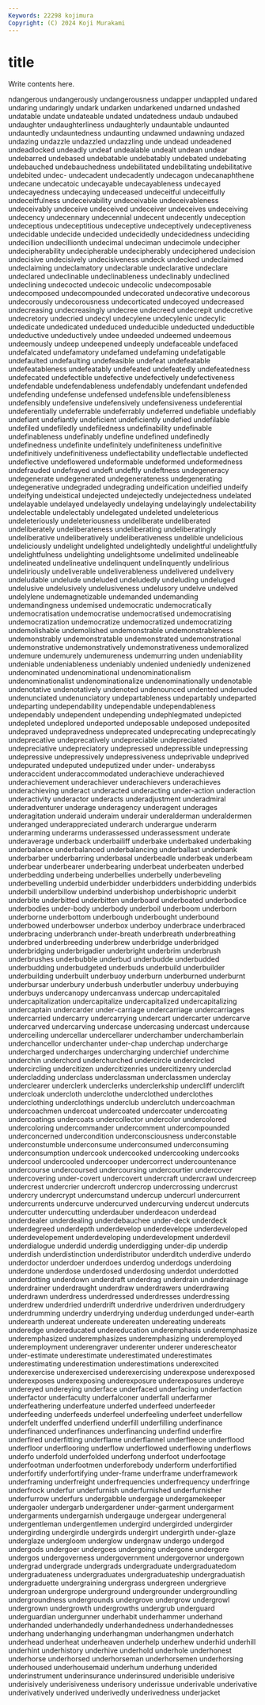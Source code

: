 ```yaml
---
Keywords: 22298 kojimura
Copyright: (C) 2024 Koji Murakami
---
```


# title

Write contents here.



ndangerous undangerously undangerousness undapper undappled undared undaring undaringly
undark undarken undarkened undarned undashed undatable undate undateable undated undatedness
undaub undaubed undaughter undaughterliness undaughterly undauntable undaunted undauntedly undauntedness undaunting
undawned undawning undazed undazing undazzle undazzled undazzling unde undead undeadened
undeadlocked undeadly undeaf undealable undealt undean undear undebarred undebased undebatable
undebatably undebated undebating undebauched undebauchedness undebilitated undebilitating undebilitative undebited undec-
undecadent undecadently undecagon undecanaphthene undecane undecatoic undecayable undecayableness undecayed undecayedness
undecaying undeceased undeceitful undeceitfully undeceitfulness undeceivability undeceivable undeceivableness undeceivably undeceive
undeceived undeceiver undeceives undeceiving undecency undecennary undecennial undecent undecently undeception
undeceptious undeceptitious undeceptive undeceptively undeceptiveness undecidable undecide undecided undecidedly undecidedness
undeciding undecillion undecillionth undecimal undeciman undecimole undecipher undecipherability undecipherable undecipherably
undeciphered undecision undecisive undecisively undecisiveness undeck undecked undeclaimed undeclaiming undeclamatory
undeclarable undeclarative undeclare undeclared undeclinable undeclinableness undeclinably undeclined undeclining undecocted
undecoic undecolic undecomposable undecomposed undecompounded undecorated undecorative undecorous undecorously undecorousness
undecorticated undecoyed undecreased undecreasing undecreasingly undecree undecreed undecrepit undecretive undecretory
undecried undecyl undecylene undecylenic undecylic undedicate undedicated undeduced undeducible undeducted
undeductible undeductive undeductively undee undeeded undeemed undeemous undeemously undeep undeepened
undeeply undefaceable undefaced undefalcated undefamatory undefamed undefaming undefatigable undefaulted undefaulting
undefeasible undefeat undefeatable undefeatableness undefeatably undefeated undefeatedly undefeatedness undefecated undefectible
undefective undefectively undefectiveness undefendable undefendableness undefendably undefendant undefended undefending undefense
undefensed undefensible undefensibleness undefensibly undefensive undefensively undefensiveness undeferential undeferentially undeferrable
undeferrably undeferred undefiable undefiably undefiant undefiantly undeficient undeficiently undefied undefilable
undefiled undefiledly undefiledness undefinability undefinable undefinableness undefinably undefine undefined undefinedly
undefinedness undefinite undefinitely undefiniteness undefinitive undefinitively undefinitiveness undeflectability undeflectable undeflected
undeflective undeflowered undeformable undeformed undeformedness undefrauded undefrayed undeft undeftly undeftness
undegeneracy undegenerate undegenerated undegenerateness undegenerating undegenerative undegraded undegrading undeification undeified
undeify undeifying undeistical undejected undejectedly undejectedness undelated undelayable undelayed undelayedly
undelaying undelayingly undelectability undelectable undelectably undelegated undeleted undeleterious undeleteriously undeleteriousness
undeliberate undeliberated undeliberately undeliberateness undeliberating undeliberatingly undeliberative undeliberatively undeliberativeness undelible
undelicious undeliciously undelight undelighted undelightedly undelightful undelightfully undelightfulness undelighting undelightsome
undelimited undelineable undelineated undelineative undelinquent undelinquently undelirious undeliriously undeliverable undeliverableness
undelivered undelivery undeludable undelude undeluded undeludedly undeluding undeluged undelusive undelusively
undelusiveness undelusory undelve undelved undelylene undemagnetizable undemanded undemanding undemandingness undemised
undemocratic undemocratically undemocratisation undemocratise undemocratised undemocratising undemocratization undemocratize undemocratized undemocratizing
undemolishable undemolished undemonstrable undemonstrableness undemonstrably undemonstratable undemonstrated undemonstrational undemonstrative undemonstratively
undemonstrativeness undemoralized undemure undemurely undemureness undemurring unden undeniability undeniable undeniableness
undeniably undenied undeniedly undenizened undenominated undenominational undenominationalism undenominationalist undenominationalize undenominationally
undenotable undenotative undenotatively undenoted undenounced undented undenuded undenunciated undenunciatory undepartableness
undepartably undeparted undeparting undependability undependable undependableness undependably undependent undepending undephlegmated
undepicted undepleted undeplored undeported undeposable undeposed undeposited undepraved undepravedness undeprecated
undeprecating undeprecatingly undeprecative undeprecatively undepreciable undepreciated undepreciative undepreciatory undepressed undepressible
undepressing undepressive undepressively undepressiveness undeprivable undeprived undepurated undeputed undeputized under
under- underabyss underaccident underaccommodated underachieve underachieved underachievement underachiever underachievers underachieves
underachieving underact underacted underacting under-action underaction underactivity underactor underacts underadjustment
underadmiral underadventurer underage underagency underagent underages underagitation underaid underaim underair
underalderman underaldermen underanged underappreciated underarch underargue underarm underarming underarms underassessed
underassessment underate underaverage underback underbailiff underbake underbaked underbaking underbalance underbalanced
underbalancing underballast underbank underbarber underbarring underbasal underbeadle underbeak underbeam underbear
underbearer underbearing underbeat underbeaten underbed underbedding underbeing underbellies underbelly underbeveling
underbevelling underbid underbidder underbidders underbidding underbids underbill underbillow underbind underbishop
underbishopric underbit underbite underbitted underbitten underboard underboated underbodice underbodies under-body
underbody underboil underboom underborn underborne underbottom underbough underbought underbound underbowed
underbowser underbox underboy underbrace underbraced underbracing underbranch under-breath underbreath underbreathing
underbred underbreeding underbrew underbridge underbridged underbridging underbrigadier underbright underbrim underbrush
underbrushes underbubble underbud underbudde underbudded underbudding underbudgeted underbuds underbuild underbuilder
underbuilding underbuilt underbuoy underburn underburned underburnt underbursar underbury underbush underbutler
underbuy underbuying underbuys undercanopy undercanvass undercap undercapitaled undercapitalization undercapitalize undercapitalized
undercapitalizing undercaptain undercarder under-carriage undercarriage undercarriages undercarried undercarry undercarrying undercart
undercarter undercarve undercarved undercarving undercase undercasing undercast undercause underceiling undercellar
undercellarer underchamber underchamberlain underchancellor underchanter under-chap underchap undercharge undercharged undercharges
undercharging underchief underchime underchin underchord underchurched undercircle undercircled undercircling undercitizen
undercitizenries undercitizenry underclad undercladding underclass underclassman underclassmen underclay underclearer underclerk
underclerks underclerkship undercliff underclift undercloak undercloth underclothe underclothed underclothes underclothing
underclothings underclub underclutch undercoachman undercoachmen undercoat undercoated undercoater undercoating undercoatings
undercoats undercollector undercolor undercolored undercoloring undercommander undercomment undercompounded underconcerned undercondition
underconsciousness underconstable underconstumble underconsume underconsumed underconsuming underconsumption undercook undercooked undercooking
undercooks undercool undercooled undercooper undercorrect undercountenance undercourse undercoursed undercoursing undercourtier
undercover undercovering under-covert undercovert undercraft undercrawl undercreep undercrest undercrier undercroft
undercrop undercrossing undercrust undercry undercrypt undercumstand undercup undercurl undercurrent undercurrents
undercurve undercurved undercurving undercut undercuts undercutter undercutting underdauber underdeacon underdead
underdealer underdealing underdebauchee under-deck underdeck underdegreed underdepth underdevelop underdevelope underdeveloped
underdevelopement underdeveloping underdevelopment underdevil underdialogue underdid underdig underdigging under-dip underdip
underdish underdistinction underdistributor underditch underdive underdo underdoctor underdoer underdoes underdog
underdogs underdoing underdone underdose underdosed underdosing underdot underdotted underdotting underdown
underdraft underdrag underdrain underdrainage underdrainer underdraught underdraw underdrawers underdrawing underdrawn
underdress underdressed underdresses underdressing underdrew underdried underdrift underdrive underdriven underdrudgery
underdrumming underdry underdrying underdug underdunged under-earth underearth undereat undereate undereaten
undereating undereats underedge undereducated undereducation underemphasis underemphasize underemphasized underemphasizes underemphasizing
underemployed underemployment underengraver underenter underer underescheator under-estimate underestimate underestimated underestimates
underestimating underestimation underestimations underexcited underexercise underexercised underexercising underexpose underexposed underexposes
underexposing underexposure underexposures undereye undereyed undereying underface underfaced underfacing underfaction
underfactor underfaculty underfalconer underfall underfarmer underfeathering underfeature underfed underfeed underfeeder
underfeeding underfeeds underfeel underfeeling underfeet underfellow underfelt underffed underfiend underfill
underfilling underfinance underfinanced underfinances underfinancing underfind underfire underfired underfitting underflame
underflannel underfleece underflood underfloor underflooring underflow underflowed underflowing underflows underfo
underfold underfolded underfong underfoot underfootage underfootman underfootmen underforebody underform underfortified
underfortify underfortifying under-frame underframe underframework underframing underfreight underfrequencies underfrequency underfringe
underfrock underfur underfurnish underfurnished underfurnisher underfurrow underfurs undergabble undergage undergamekeeper
undergaoler undergarb undergardener under-garment undergarment undergarments undergarnish undergauge undergear undergeneral
undergentleman undergentlemen undergird undergirded undergirder undergirding undergirdle undergirds undergirt undergirth
under-glaze underglaze undergloom underglow undergnaw undergo undergod undergods undergoer undergoes
undergoing undergone undergore undergos undergoverness undergovernment undergovernor undergown undergrad undergrade
undergrads undergraduate undergraduatedom undergraduateness undergraduates undergraduateship undergraduatish undergraduette undergraining undergrass
undergreen undergrieve undergroan undergrope underground undergrounder undergroundling undergroundness undergrounds undergrove
undergrow undergrowl undergrown undergrowth undergrowths undergrub underguard underguardian undergunner underhabit
underhammer underhand underhanded underhandedly underhandedness underhandednesses underhang underhanging underhangman underhangmen
underhatch underhead underheat underheaven underhelp underhew underhid underhill underhint underhistory
underhive underhold underhole underhonest underhorse underhorsed underhorseman underhorsemen underhorsing underhoused
underhousemaid underhum underhung underided underinstrument underinsurance underinsured underisible underisive underisively
underisiveness underisory underissue underivable underivative underivatively underived underivedly underivedness underjacket
